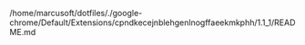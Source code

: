/home/marcusoft/dotfiles/./google-chrome/Default/Extensions/cpndkecejnblehgenlnogffaeekmkphh/1.1_1/README.md